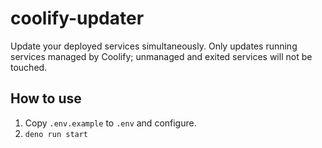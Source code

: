 # coolify-updater

Update your deployed services simultaneously. Only updates running services managed by Coolify; unmanaged and exited services will not be touched.

## How to use

1. Copy `.env.example` to `.env` and configure.
2. `deno run start`